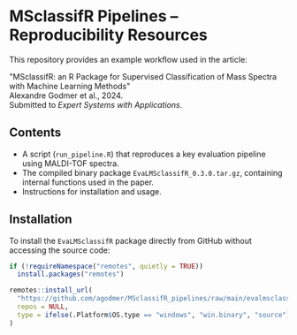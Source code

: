 # MSclassifR Pipelines – Reproducibility Resources

This repository provides an example workflow used in the article:

"MSclassifR: an R Package for Supervised Classification of Mass Spectra with Machine Learning Methods"  
Alexandre Godmer et al., 2024.  
Submitted to *Expert Systems with Applications*.

## Contents

- A script (`run_pipeline.R`) that reproduces a key evaluation pipeline using MALDI-TOF spectra.
- The compiled binary package `EvaLMSclassifR_0.3.0.tar.gz`, containing internal functions used in the paper.
- Instructions for installation and usage.

## Installation

To install the `EvaLMSclassifR` package directly from GitHub without accessing the source code:

```r
if (!requireNamespace("remotes", quietly = TRUE))
  install.packages("remotes")

remotes::install_url(
  "https://github.com/agodmer/MSclassifR_pipelines/raw/main/evalmsclassifr_0.1.0.zip",
  repos = NULL,
  type = ifelse(.Platform$OS.type == "windows", "win.binary", "source")
)

